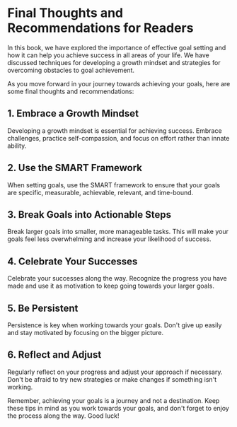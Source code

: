 Final Thoughts and Recommendations for Readers
==========================================================

In this book, we have explored the importance of effective goal setting and how it can help you achieve success in all areas of your life. We have discussed techniques for developing a growth mindset and strategies for overcoming obstacles to goal achievement.

As you move forward in your journey towards achieving your goals, here are some final thoughts and recommendations:

1\. Embrace a Growth Mindset
---------------------------

Developing a growth mindset is essential for achieving success. Embrace challenges, practice self-compassion, and focus on effort rather than innate ability.

2\. Use the SMART Framework
--------------------------

When setting goals, use the SMART framework to ensure that your goals are specific, measurable, achievable, relevant, and time-bound.

3\. Break Goals into Actionable Steps
------------------------------------

Break larger goals into smaller, more manageable tasks. This will make your goals feel less overwhelming and increase your likelihood of success.

4\. Celebrate Your Successes
---------------------------

Celebrate your successes along the way. Recognize the progress you have made and use it as motivation to keep going towards your larger goals.

5\. Be Persistent
----------------

Persistence is key when working towards your goals. Don't give up easily and stay motivated by focusing on the bigger picture.

6\. Reflect and Adjust
---------------------

Regularly reflect on your progress and adjust your approach if necessary. Don't be afraid to try new strategies or make changes if something isn't working.

Remember, achieving your goals is a journey and not a destination. Keep these tips in mind as you work towards your goals, and don't forget to enjoy the process along the way. Good luck!
